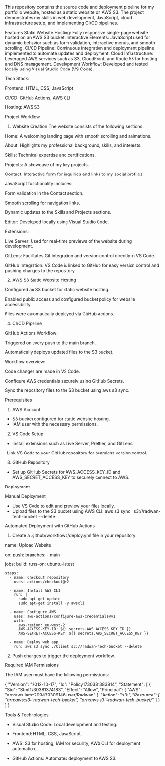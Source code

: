 This repository contains the source code and deployment pipeline for my portfolio website, hosted as a static website on AWS S3. The project demonstrates my skills in web development, JavaScript, cloud infrastructure setup, and implementing CI/CD pipelines.

Features
Static Website Hosting: Fully responsive single-page website hosted on an AWS S3 bucket.
Interactive Elements: JavaScript used for dynamic behavior such as form validation, interactive menus, and smooth scrolling.
CI/CD Pipeline: Continuous integration and deployment pipeline implemented to automate updates and deployment.
Cloud Infrastructure: Leveraged AWS services such as S3, CloudFront, and Route 53 for hosting and DNS management.
Development Workflow: Developed and tested locally using Visual Studio Code (VS Code).

Tech Stack:

Frontend: HTML, CSS, JavaScript

CI/CD: GitHub Actions, AWS CLI

Hosting: AWS S3


Project Workflow
1. Website Creation
The website consists of the following sections:

Home: A welcoming landing page with smooth scrolling and animations.

About: Highlights my professional background, skills, and interests.

Skills: Technical expertise and certifications.

Projects: A showcase of my key projects.

Contact: Interactive form for inquiries and links to my social profiles.

JavaScript functionality includes:

Form validation in the Contact section.

Smooth scrolling for navigation links.

Dynamic updates to the Skills and Projects sections.

Editor: Developed locally using Visual Studio Code.

Extensions:

Live Server: Used for real-time previews of the website during development.

GitLens: Facilitates Git integration and version control directly in VS Code.

GitHub Integration: VS Code is linked to GitHub for easy version control and pushing changes to the repository.

2. AWS S3 Static Website Hosting
   
Configured an S3 bucket for static website hosting.

Enabled public access and configured bucket policy for website accessibility.

Files were automatically deployed via GitHub Actions.

4. CI/CD Pipeline
   
GitHub Actions Workflow:

Triggered on every push to the main branch.

Automatically deploys updated files to the S3 bucket.

Workflow overview:

Code changes are made in VS Code.

Configure AWS credentials securely using GitHub Secrets.

Sync the repository files to the S3 bucket using aws s3 sync.

Prerequisites

1. AWS Account

- S3 bucket configured for static website hosting.
- IAM user with the necessary permissions.
  
2. VS Code Setup

- Install extensions such as Live Server, Prettier, and GitLens.
  
-Link VS Code to your GitHub repository for seamless version control.

3. GitHub Repository

- Set up GitHub Secrets for AWS_ACCESS_KEY_ID and AWS_SECRET_ACCESS_KEY to securely connect to AWS.

Deployment

Manual Deployment

- Use VS Code to edit and preview your files locally.
- Upload files to the S3 bucket using AWS CLI:
  aws s3 sync . s3://radwan-tech-bucket --delete  

Automated Deployment with GitHub Actions

1. Create a .github/workflows/deploy.yml file in your repository:

name: Upload Website

on:
  push:
    branches:
      - main

jobs:
  build:
    runs-on: ubuntu-latest

    steps:
      - name: Checkout repository
        uses: actions/checkout@v2

      - name: Install AWS CLI
        run: |
          sudo apt-get update
          sudo apt-get install -y awscli

      - name: Configure AWS
        uses: aws-actions/configure-aws-credentials@v1
        with:
          aws-region: eu-west-2
          AWS-ACCESS-KEY-ID: ${{ secrets.AWS_ACCESS_KEY_ID }}
          AWS-SECRET-ACCESS-KEY: ${{ secrets.AWS_SECRET_ACCESS_KEY }}

      - name: Deploy web app
        run: aws s3 sync ./Client s3://radwan-tech-bucket --delete
        
 2. Push changes to trigger the deployment workflow.

Required IAM Permissions

The IAM user must have the following permissions:

{
    "Version": "2012-10-17",
    "Id": "Policy1730381383814",
    "Statement": [
        {
            "Sid": "Stmt1730381374183",
            "Effect": "Allow",
            "Principal": {
                "AWS": "arn:aws:iam::209479306146:user/Radwan"
            },
            "Action": "s3:*",
            "Resource": [
                "arn:aws:s3:::radwan-tech-bucket",
                "arn:aws:s3:::radwan-tech-bucket/*"
            ]
        }
    ]
}

Tools & Technologies

- Visual Studio Code: Local development and testing.

- Frontend: HTML, CSS, JavaScript.

- AWS: S3 for hosting, IAM for security, AWS CLI for deployment automation.

- GitHub Actions: Automates deployment to AWS S3.
